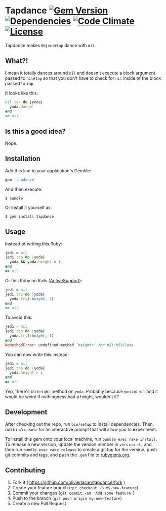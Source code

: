 # Tapdance [![Gem Version][rubygems-image]][rubygems] [![Dependencies][gemnasium-image]][gemnasium] [![Code Climate][codeclimate-image]][codeclimate] [![License][license-image]][license]

Tapdance makes `Object#tap` dance with `nil`.

## What?!

I mean it totally dances around `nil` and doesn't execute a block argument
passed to `nil#tap` so that you don't have to check for `nil` inside of the
block passed to `tap`.

It looks like this:

```ruby
nil.tap do |yoda|
  yoda.dance!
end
=> nil
```

## Is this a good idea?

Nope.

## Installation

Add this line to your application's Gemfile:

```ruby
gem 'tapdance'
```

And then execute:

```
$ bundle
```

Or install it yourself as:

```
$ gem install tapdance
```

## Usage

Instead of writing this Ruby:

```ruby
jedi = nil
jedi.tap do |yoda|
  yoda && yoda.height = 1
end
=> nil
```

Or this Ruby on Rails ([ActiveSupport][activesupport-try]):

```ruby
jedi = nil
jedi.tap do |yoda|
  yoda.try(:height, 1)
end
=> nil
```

To avoid this:

```ruby
jedi = nil
jedi.tap do |yoda|
  yoda.try(:height, 1)
end
NoMethodError: undefined method `height=' for nil:NilClass
```

You can now write this instead:

```ruby
jedi = nil
jedi.tap do |yoda|
  yoda.height = 1
end
=> nil
```

Yep, there's no `height` method on `yoda`. Probably because `yoda` is `nil` and
it would be weird if nothingness had a height, wouldn't it?

## Development

After checking out the repo, run `bin/setup` to install dependencies. Then, run `bin/console` for an interactive prompt that will allow you to experiment.

To install this gem onto your local machine, run `bundle exec rake install`. To release a new version, update the version number in `version.rb`, and then run `bundle exec rake release` to create a git tag for the version, push git commits and tags, and push the `.gem` file to [rubygems.org](https://rubygems.org).

## Contributing

1. Fork it ( https://github.com/olivierlacan/tapdance/fork )
2. Create your feature branch (`git checkout -b my-new-feature`)
3. Commit your changes (`git commit -am 'Add some feature'`)
4. Push to the branch (`git push origin my-new-feature`)
5. Create a new Pull Request

[activesupport-try]: http://api.rubyonrails.org/classes/Object.html#method-i-try
[rubygems-image]: https://img.shields.io/gem/v/tapdance.svg
[rubygems]: https://rubygems.org/gems/tapdance
[gemnasium-image]: https://img.shields.io/gemnasium/olivierlacan/tapdance.svg
[gemnasium]: https://gemnasium/olivierlacan/tapdance
[codeclimate-image]: https://codeclimate.com/github/olivierlacan/tapdance/badges/gpa.svg
[codeclimate]: https://codeclimate.com/github/olivierlacan/tapdance
[license-image]: https://img.shields.io/badge/license-MIT-blue.svg
[license]: https://github.com/olivierlacan/tapdance/blob/master/LICENSE.txt
